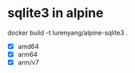 # sqlite3 in alpine

docker build -t lurenyang/alpine-sqlite3 .

- [x] amd64
- [x] arm64
- [x] arm/v7